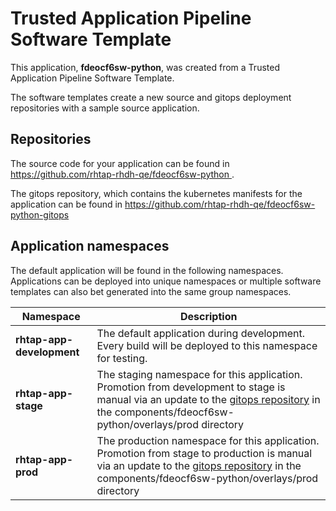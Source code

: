 # Trusted Application Pipeline Software Template

This application, **fdeocf6sw-python**, was created from a Trusted Application Pipeline Software Template.

The software templates create a new source and gitops deployment repositories with a sample source application. 

## Repositories

The source code for your application can be found in [https://github.com/rhtap-rhdh-qe/fdeocf6sw-python ](https://github.com/rhtap-rhdh-qe/fdeocf6sw-python ).
 
The gitops repository, which contains the kubernetes manifests for the application can be found in 
[https://github.com/rhtap-rhdh-qe/fdeocf6sw-python-gitops ](https://github.com/rhtap-rhdh-qe/fdeocf6sw-python-gitops ) 

## Application namespaces 

The default application will be found in the following namespaces. Applications can be deployed into unique namespaces or multiple software templates can also bet generated into the same group namespaces.  

|  Namespace   |  Description   |  
| -------- | -------- |   
| **rhtap-app-development** | The default application during development. Every build will be deployed to this namespace for testing. | 
| **rhtap-app-stage** | The staging namespace for this application. Promotion from development to stage is manual via an update to the [gitops repository](https://github.com/rhtap-rhdh-qe/fdeocf6sw-python-gitops ) in the components/fdeocf6sw-python/overlays/prod directory |  
| **rhtap-app-prod** | The production namespace for this application. Promotion from stage to production is manual via an update to the [gitops repository](https://github.com/rhtap-rhdh-qe/fdeocf6sw-python-gitops ) in the components/fdeocf6sw-python/overlays/prod directory | 